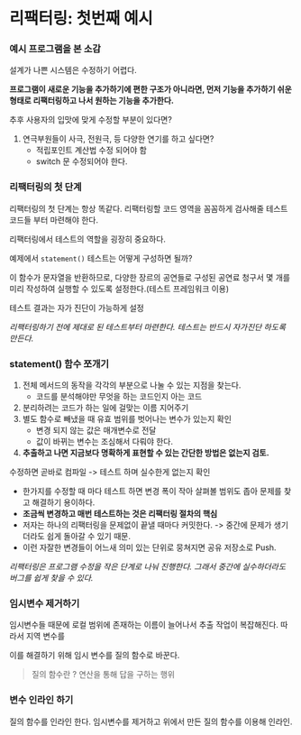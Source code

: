 # 리팩터링: 첫번째 예시

### 예시 프로그램을 본 소감

설계가 나쁜 시스템은 수정하기 어렵다.

**프로그램이 새로운 기능을 추가하기에 편한 구조가 아니라면, 먼저 기능을 추가하기 쉬운 형태로 리팩터링하고 나서 원하는 기능을 추가한다.**

추후 사용자의 입맛에 맞게 수정할 부분이 있다면?

1. 연극부원들이 사극, 전원극, 등 다양한 연기를 하고 싶다면?
    - 적립포인트 계산법 수정 되어야 함
    - switch 문 수정되어야 한다.

### 리팩터링의 첫 단계
리팩터링의 첫 단계는 항상 똑같다. 리팩터링할 코드 영역을 꼼꼼하게 검사해줄 테스트 코드들 부터 마련해야 한다.

리팩터링에서 테스트의 역할을 굉장히 중요하다.

예제에서 `statement()` 테스트는 어떻게 구성하면 될까?

이 함수가 문자열을 반환하므로, 다양한 장르의 공연들로 구성된 공연료 청구서 몇 개를 미리 작성하여 실행할 수 있도록 설정한다.(테스트 프레임워크 이용)

테스트 결과는 자가 진단이 가능하게 설정

*리팩터링하기 전에 제대로 된 테스트부터 마련한다. 테스트는 반드시 자가진단 하도록 만든다.*

### statement() 함수 쪼개기

1. 전체 메서드의 동작을 각각의 부분으로 나눌 수 있는 지점을 찾는다.
   - 코드를 분석해야만 무엇을 하는 코드인지 아는 코드
2. 분리하려는 코드가 하는 일에 걸맞는 이름 지어주기
3. 별도 함수로 빼냈을 때 유효 범위를 벗어나는 변수가 있는지 확인
    - 변경 되지 않는 값은 매개변수로 전달
    - 값이 바뀌는 변수는 조심해서 다뤄야 한다.
4. **추출하고 나면 지금보다 명확하게 표현할 수 있는 간단한 방법은 없는지 검토.**


수정하면 곧바로 컴파일 -> 테스트 하며 실수한게 없는지 확인
- 한가지를 수정할 때 마다 테스트 하면 변경 폭이 작아 살펴볼 범위도 좁아 문제를 찾고 해결하기 용이하다.
- **조금씩 변경하고 매번 테스트하는 것은 리팩터링 절차의 핵심**
- 저자는 하나의 리팩터링을 문제없이 끝낼 때마다 커밋한다. -> 중간에 문제가 생기더라도 쉽게 돌아갈 수 있기 때문.
- 이런 자잘한 변경들이 어느새 의미 있는 단위로 뭉쳐지면 공유 저장소로 Push.

*리팩터링은 프로그램 수정을 작은 단계로 나눠 진행한다. 그래서 중간에 실수하더라도 버그를 쉽게 찾을 수 있다.*

### 임시변수 제거하기
임시변수들 때문에 로컬 범위에 존재하는 이름이 늘어나서 추출 작업이 복잡해진다. 따라서 지역 변수를 

이를 해결하기 위해 임시 변수를 질의 함수로 바꾼다.

> 질의 함수란 ? 연산을 통해 답을 구하는 행위

### 변수 인라인 하기

질의 함수를 인라인 한다. 임시변수를 제거하고 위에서 만든 질의 함수를 이용해 인라인.

